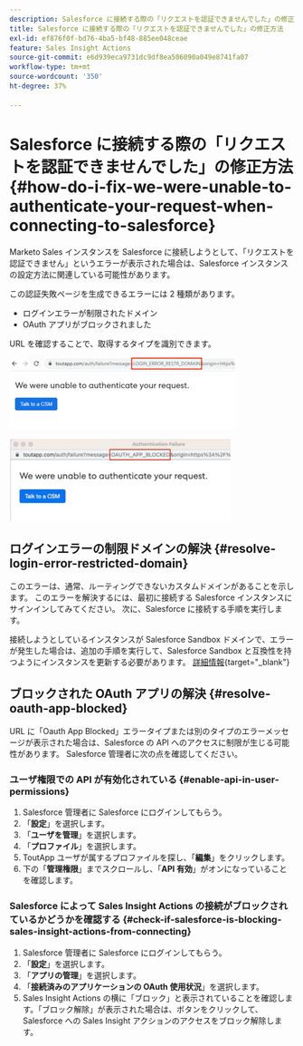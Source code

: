 ```yaml
---
description: Salesforce に接続する際の「リクエストを認証できませんでした」の修正方法 - Marketo ドキュメント - 製品ドキュメント
title: Salesforce に接続する際の「リクエストを認証できませんでした」の修正方法
exl-id: ef876f0f-bd76-4ba5-bf48-885ee048ceae
feature: Sales Insight Actions
source-git-commit: e6d939eca9731dc9df8ea506090a049e8741fa07
workflow-type: tm+mt
source-wordcount: '350'
ht-degree: 37%

---
```


# Salesforce に接続する際の「リクエストを認証できませんでした」の修正方法 {#how-do-i-fix-we-were-unable-to-authenticate-your-request-when-connecting-to-salesforce}

Marketo Sales インスタンスを Salesforce に接続しようとして、「リクエストを認証できません」というエラーが表示された場合は、Salesforce インスタンスの設定方法に関連している可能性があります。

この認証失敗ページを生成できるエラーには 2 種類があります。

* ログインエラーが制限されたドメイン
* OAuth アプリがブロックされました

URL を確認することで、取得するタイプを識別できます。

![](assets/how-do-i-fix-we-were-unable-to-authenticate-1.png)

![](assets/how-do-i-fix-we-were-unable-to-authenticate-2.png)

## ログインエラーの制限ドメインの解決 {#resolve-login-error-restricted-domain}

このエラーは、通常、ルーティングできないカスタムドメインがあることを示します。 このエラーを解決するには、最初に接続する Salesforce インスタンスにサインインしてみてください。 次に、Salesforce に接続する手順を実行します。

接続しようとしているインスタンスが Salesforce Sandbox ドメインで、エラーが発生した場合は、追加の手順を実行して、Salesforce Sandbox と互換性を持つようにインスタンスを更新する必要があります。 [詳細情報](/help/marketo/product-docs/marketo-sales-insight/actions/crm/salesforce-integration/set-up-a-sales-insight-actions-sandbox.md){target="_blank"}

## ブロックされた OAuth アプリの解決 {#resolve-oauth-app-blocked}

URL に「Oauth App Blocked」エラータイプまたは別のタイプのエラーメッセージが表示された場合は、Salesforce の API へのアクセスに制限が生じる可能性があります。 Salesforce 管理者に次の点を確認してください。

### ユーザ権限での API が有効化されている {#enable-api-in-user-permissions}

1. Salesforce 管理者に Salesforce にログインしてもらう。
1. 「**設定**」を選択します。
1. 「**ユーザを管理**」を選択します。
1. 「**プロファイル**」を選択します。
1. ToutApp ユーザが属するプロファイルを探し、「**編集**」をクリックします。
1. 下の「**管理権限**」までスクロールし、「**API 有効**」がオンになっていることを確認します。

### Salesforce によって Sales Insight Actions の接続がブロックされているかどうかを確認する {#check-if-salesforce-is-blocking-sales-insight-actions-from-connecting}

1. Salesforce 管理者に Salesforce にログインしてもらう。
1. 「**設定**」を選択します。
1. 「**アプリの管理**」を選択します。
1. 「**接続済みのアプリケーションの OAuth 使用状況**」を選択します。
1. Sales Insight Actions の横に「ブロック」と表示されていることを確認します。「ブロック解除」が表示された場合は、ボタンをクリックして、Salesforce への Sales Insight アクションのアクセスをブロック解除します。
